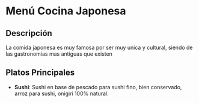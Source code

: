 # Menú Cocina Japonesa

## Descripción
La comida japonesa es muy famosa por ser muy unica y cultural, siendo de las gastronomias mas antiguas que existen

## Platos Principales
- **Sushi**: Sushi en base de pescado para sushi fino, bien conservado, arroz para sushi, onigiri 100% natural.
